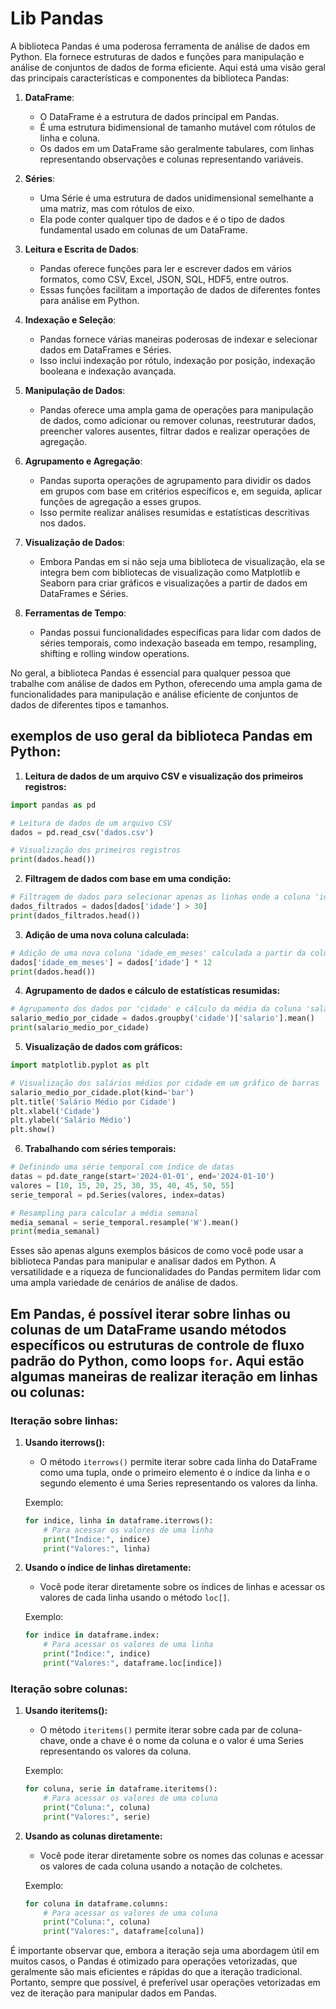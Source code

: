 # Lib Pandas

A biblioteca Pandas é uma poderosa ferramenta de análise de dados em Python. Ela fornece estruturas de dados e funções para manipulação e análise de conjuntos de dados de forma eficiente. Aqui está uma visão geral das principais características e componentes da biblioteca Pandas:

1. **DataFrame**:
   - O DataFrame é a estrutura de dados principal em Pandas.
   - É uma estrutura bidimensional de tamanho mutável com rótulos de linha e coluna.
   - Os dados em um DataFrame são geralmente tabulares, com linhas representando observações e colunas representando variáveis.

2. **Séries**:
   - Uma Série é uma estrutura de dados unidimensional semelhante a uma matriz, mas com rótulos de eixo.
   - Ela pode conter qualquer tipo de dados e é o tipo de dados fundamental usado em colunas de um DataFrame.

3. **Leitura e Escrita de Dados**:
   - Pandas oferece funções para ler e escrever dados em vários formatos, como CSV, Excel, JSON, SQL, HDF5, entre outros.
   - Essas funções facilitam a importação de dados de diferentes fontes para análise em Python.

4. **Indexação e Seleção**:
   - Pandas fornece várias maneiras poderosas de indexar e selecionar dados em DataFrames e Séries.
   - Isso inclui indexação por rótulo, indexação por posição, indexação booleana e indexação avançada.

5. **Manipulação de Dados**:
   - Pandas oferece uma ampla gama de operações para manipulação de dados, como adicionar ou remover colunas, reestruturar dados, preencher valores ausentes, filtrar dados e realizar operações de agregação.

6. **Agrupamento e Agregação**:
   - Pandas suporta operações de agrupamento para dividir os dados em grupos com base em critérios específicos e, em seguida, aplicar funções de agregação a esses grupos.
   - Isso permite realizar análises resumidas e estatísticas descritivas nos dados.

7. **Visualização de Dados**:
   - Embora Pandas em si não seja uma biblioteca de visualização, ela se integra bem com bibliotecas de visualização como Matplotlib e Seaborn para criar gráficos e visualizações a partir de dados em DataFrames e Séries.

8. **Ferramentas de Tempo**:
   - Pandas possui funcionalidades específicas para lidar com dados de séries temporais, como indexação baseada em tempo, resampling, shifting e rolling window operations.

No geral, a biblioteca Pandas é essencial para qualquer pessoa que trabalhe com análise de dados em Python, oferecendo uma ampla gama de funcionalidades para manipulação e análise eficiente de conjuntos de dados de diferentes tipos e tamanhos.

## exemplos de uso geral da biblioteca Pandas em Python:

1. **Leitura de dados de um arquivo CSV e visualização dos primeiros registros:**

```python
import pandas as pd

# Leitura de dados de um arquivo CSV
dados = pd.read_csv('dados.csv')

# Visualização dos primeiros registros
print(dados.head())
```

2. **Filtragem de dados com base em uma condição:**

```python
# Filtragem de dados para selecionar apenas as linhas onde a coluna 'idade' é maior que 30
dados_filtrados = dados[dados['idade'] > 30]
print(dados_filtrados.head())
```

3. **Adição de uma nova coluna calculada:**

```python
# Adição de uma nova coluna 'idade_em_meses' calculada a partir da coluna 'idade'
dados['idade_em_meses'] = dados['idade'] * 12
print(dados.head())
```

4. **Agrupamento de dados e cálculo de estatísticas resumidas:**

```python
# Agrupamento dos dados por 'cidade' e cálculo da média da coluna 'salario'
salario_medio_por_cidade = dados.groupby('cidade')['salario'].mean()
print(salario_medio_por_cidade)
```

5. **Visualização de dados com gráficos:**

```python
import matplotlib.pyplot as plt

# Visualização dos salários médios por cidade em um gráfico de barras
salario_medio_por_cidade.plot(kind='bar')
plt.title('Salário Médio por Cidade')
plt.xlabel('Cidade')
plt.ylabel('Salário Médio')
plt.show()
```

6. **Trabalhando com séries temporais:**

```python
# Definindo uma série temporal com índice de datas
datas = pd.date_range(start='2024-01-01', end='2024-01-10')
valores = [10, 15, 20, 25, 30, 35, 40, 45, 50, 55]
serie_temporal = pd.Series(valores, index=datas)

# Resampling para calcular a média semanal
media_semanal = serie_temporal.resample('W').mean()
print(media_semanal)
```

Esses são apenas alguns exemplos básicos de como você pode usar a biblioteca Pandas para manipular e analisar dados em Python. A versatilidade e a riqueza de funcionalidades do Pandas permitem lidar com uma ampla variedade de cenários de análise de dados.

## Em Pandas, é possível iterar sobre linhas ou colunas de um DataFrame usando métodos específicos ou estruturas de controle de fluxo padrão do Python, como loops `for`. Aqui estão algumas maneiras de realizar iteração em linhas ou colunas:

### Iteração sobre linhas:

1. **Usando iterrows():**
   - O método `iterrows()` permite iterar sobre cada linha do DataFrame como uma tupla, onde o primeiro elemento é o índice da linha e o segundo elemento é uma Series representando os valores da linha.

   Exemplo:
   ```python
   for indice, linha in dataframe.iterrows():
       # Para acessar os valores de uma linha
       print("Índice:", indice)
       print("Valores:", linha)
   ```

2. **Usando o índice de linhas diretamente:**
   - Você pode iterar diretamente sobre os índices de linhas e acessar os valores de cada linha usando o método `loc[]`.

   Exemplo:
   ```python
   for indice in dataframe.index:
       # Para acessar os valores de uma linha
       print("Índice:", indice)
       print("Valores:", dataframe.loc[indice])
   ```

### Iteração sobre colunas:

1. **Usando iteritems():**
   - O método `iteritems()` permite iterar sobre cada par de coluna-chave, onde a chave é o nome da coluna e o valor é uma Series representando os valores da coluna.

   Exemplo:
   ```python
   for coluna, serie in dataframe.iteritems():
       # Para acessar os valores de uma coluna
       print("Coluna:", coluna)
       print("Valores:", serie)
   ```

2. **Usando as colunas diretamente:**
   - Você pode iterar diretamente sobre os nomes das colunas e acessar os valores de cada coluna usando a notação de colchetes.

   Exemplo:
   ```python
   for coluna in dataframe.columns:
       # Para acessar os valores de uma coluna
       print("Coluna:", coluna)
       print("Valores:", dataframe[coluna])
   ```

É importante observar que, embora a iteração seja uma abordagem útil em muitos casos, o Pandas é otimizado para operações vetorizadas, que geralmente são mais eficientes e rápidas do que a iteração tradicional. Portanto, sempre que possível, é preferível usar operações vetorizadas em vez de iteração para manipular dados em Pandas.
